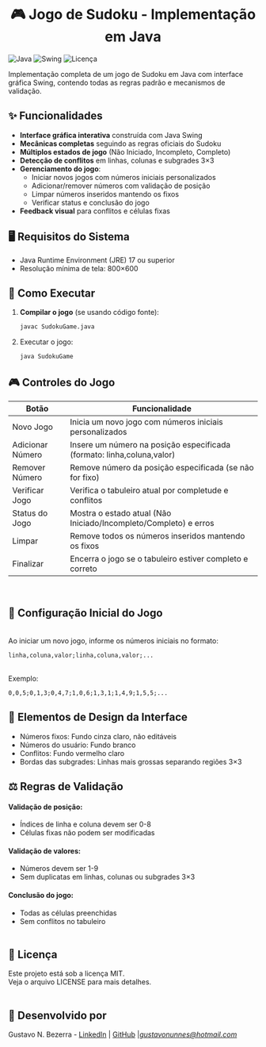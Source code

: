 <div align="center">
<h1>🎮 Jogo de Sudoku - Implementação em Java</h1> 
</div>

![Java](https://img.shields.io/badge/Language-Java-orange)
![Swing](https://img.shields.io/badge/GUI-Swing-yellowgreen)
![Licença](https://img.shields.io/badge/Licen%C3%A7a-MIT-blue)



Implementação completa de um jogo de Sudoku em Java com interface gráfica Swing, contendo todas as regras padrão e mecanismos de validação.

## ✨ Funcionalidades

- **Interface gráfica interativa** construída com Java Swing
- **Mecânicas completas** seguindo as regras oficiais do Sudoku
- **Múltiplos estados de jogo** (Não Iniciado, Incompleto, Completo)
- **Detecção de conflitos** em linhas, colunas e subgrades 3×3
- **Gerenciamento do jogo**:
  - Iniciar novos jogos com números iniciais personalizados
  - Adicionar/remover números com validação de posição
  - Limpar números inseridos mantendo os fixos
  - Verificar status e conclusão do jogo
- **Feedback visual** para conflitos e células fixas

## 🖥️ Requisitos do Sistema

- Java Runtime Environment (JRE) 17 ou superior
- Resolução mínima de tela: 800×600

## 🚀 Como Executar

1. **Compilar o jogo** (se usando código fonte):
   ```bash
   javac SudokuGame.java
   ```
2. Executar o jogo:

   ```bash
   java SudokuGame
   ```

## 🎮 Controles do Jogo

|Botão            |	Funcionalidade                                                         | 
|-----------------|-------------------------------------------------------------------------|
|Novo Jogo	      |  Inicia um novo jogo com números iniciais personalizados                | 
|Adicionar Número	|  Insere um número na posição especificada (formato: linha,coluna,valor) | 
|Remover Número	|  Remove número da posição especificada (se não for fixo)                | 
|Verificar Jogo	|  Verifica o tabuleiro atual por completude e conflitos                  | 
|Status do Jogo	|  Mostra o estado atual (Não Iniciado/Incompleto/Completo) e erros       | 
|Limpar           |  Remove todos os números inseridos mantendo os fixos                    | 
|Finalizar        |	Encerra o jogo se o tabuleiro estiver completo e correto               | 
<br>

## 📝 Configuração Inicial do Jogo
<br>
Ao iniciar um novo jogo, informe os números iniciais no formato:

```text
linha,coluna,valor;linha,coluna,valor;...
```
<br>Exemplo:

```text
0,0,5;0,1,3;0,4,7;1,0,6;1,3,1;1,4,9;1,5,5;...
```
## 🎨 Elementos de Design da Interface
- Números fixos: Fundo cinza claro, não editáveis
- Números do usuário: Fundo branco
- Conflitos: Fundo vermelho claro
- Bordas das subgrades: Linhas mais grossas separando regiões 3×3

## ⚖️ Regras de Validação
#### Validação de posição:
- Índices de linha e coluna devem ser 0-8
- Células fixas não podem ser modificadas

#### Validação de valores:
- Números devem ser 1-9
- Sem duplicatas em linhas, colunas ou subgrades 3×3

#### Conclusão do jogo:
- Todas as células preenchidas
- Sem conflitos no tabuleiro
<br><br>

## 📄 Licença

Este projeto está sob a licença MIT.
<br>
Veja o arquivo LICENSE para mais detalhes.
<br><br>

## 👤 Desenvolvido por

Gustavo N. Bezerra - [LinkedIn](https://www.linkedin.com/in/gustavo-nunnes) | [GitHub](https://github.com/GNunnes) |<i>gustavonunnes@hotmail.com</i>